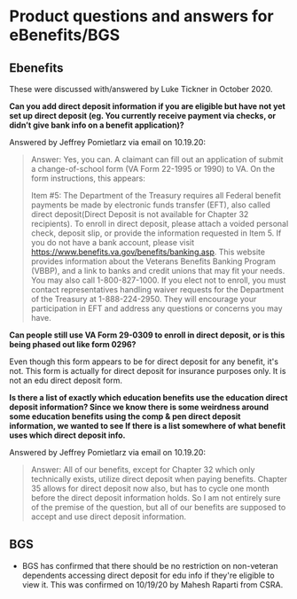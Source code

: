 # Product questions and answers for eBenefits/BGS

## Ebenefits

These were discussed with/answered by Luke Tickner in October 2020.

**Can you add direct deposit information if you are eligible but have not yet set up direct deposit (eg. You currently receive payment via checks, or didn’t give bank info on a benefit application)?**

Answered by Jeffrey Pomietlarz via email on 10.19.20:

> Answer: Yes, you can. A claimant can fill out an application of submit a change-of-school form (VA Form 22-1995 or 1990) to VA. On the form instructions, this appears:
>  
> Item #5: The Department of the Treasury requires all Federal benefit payments be made by electronic funds transfer (EFT), also called direct deposit(Direct Deposit is not available for Chapter 32 recipients). To enroll in direct deposit, please attach a voided personal check, deposit slip, or provide the information requested in Item 5. If you do not have a bank account, please visit https://www.benefits.va.gov/benefits/banking.asp. This website
provides information about the Veterans Benefits Banking Program (VBBP), and a link to banks and credit unions that may fit your needs. You may also call 1-800-827-1000. If you elect not to enroll, you must contact representatives handling waiver requests for the Department of the Treasury at 1-888-224-2950. They will encourage your participation in EFT and address any questions or concerns you may have.

**Can people still use VA Form 29-0309 to enroll in direct deposit, or is this being phased out like form 0296?**

Even though this form appears to be for direct deposit for any benefit, it's not. This form is actually for direct deposit for insurance purposes only. It is not an edu direct deposit form.

**Is there a list of exactly which education benefits use the education direct deposit information? Since we know there is some weirdness around some education benefits using the comp & pen direct deposit information, we wanted to see If there is a list somewhere of what benefit uses which direct deposit info.**

Answered by Jeffrey Pomietlarz via email on 10.19.20:

> Answer: All of our benefits, except for Chapter 32 which only technically exists, utilize direct deposit when paying benefits. Chapter 35 allows for direct deposit now also, but has to cycle one month before the direct deposit information holds. So I am not entirely sure of the premise of the question, but all of our benefits are supposed to accept and use direct deposit information.

## BGS

- BGS has confirmed that there should be no restriction on non-veteran dependents accessing direct deposit for edu info if they're eligible to view it. This was confirmed on 10/19/20 by Mahesh Raparti from CSRA.
